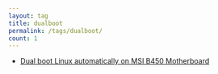 ```yaml
---
layout: tag
title: dualboot
permalink: /tags/dualboot/
count: 1
---
```


- [Dual boot Linux automatically on MSI B450 Motherboard](https://joelsgp.github.io/solutions/2021/12/11/dualboot.html)
